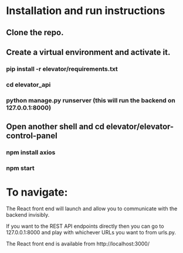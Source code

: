 # Installation and run instructions

## Clone the repo.

## Create a virtual environment and activate it.

### pip install -r elevator/requirements.txt

### cd elevator_api

### python manage.py runserver (this will run the backend on 127.0.0.1:8000)

## Open another shell and cd elevator/elevator-control-panel

### npm install axios

### npm start

# To navigate: 

The React front end will launch and allow you to communicate with the backend invisibly.

If you want to the REST API endpoints directly then you can go to 127.0.0.1:8000 and play with whichever URLs you want to from urls.py.

The React front end is available from http://localhost:3000/
